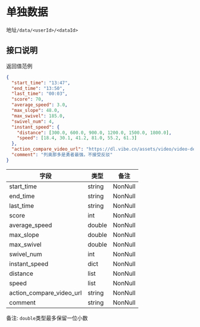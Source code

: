 # 单独数据

地址`/data/<userId>/<dataId>`

## 接口说明

返回值范例

```json
{
  "start_time": "13:47",
  "end_time": "13:50",
  "last_time": "00:03",
  "score": 70,
  "average_speed": 3.0,
  "max_slope": 48.0,
  "max_swivel": 185.0,
  "swivel_num": 4,
  "instant_speed": {
    "distance": [300.0, 600.0, 900.0, 1200.0, 1500.0, 1800.0],
    "speed": [18.4, 30.1, 41.2, 81.0, 55.2, 61.3]
  },
  "action_compare_video_url": "https://dl.vibe.cn/assets/video/video-demo-full.mp4",
  "comment": "列奥那多是勇者最强，不接受反驳"
}
```

| **字段**           | **类型**    | **备注**  |
|------------------|-----------|---------|
| start_time       | string    | NonNull |
| end_time         | string    | NonNull |
| last_time        | string    | NonNull |
| score            | int       | NonNull |
| average_speed    | double       | NonNull |
| max_slope        | double       | NonNull |
| max_swivel       | double       | NonNull |
| swivel_num       | int       | NonNull |
| instant_speed    | dict      | NonNull |
| distance         | list<double> | NonNull |
| speed            | list<double> | NonNull |
| action_compare_video_url | string    | NonNull |
| comment | string    | NonNull |

备注: `double`类型最多保留一位小数